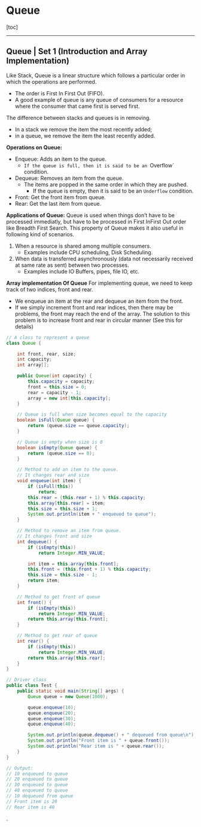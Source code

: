 
# Queue

[toc]

---

## Queue | Set 1 (Introduction and Array Implementation)
Like Stack, Queue is a linear structure which follows a particular order in which the operations are performed. 
- The order is First In First Out (FIFO).  
- A good example of queue is any queue of consumers for a resource where the consumer that came first is served first.

The difference between stacks and queues is in removing. 
- In a stack we remove the item the most recently added; 
- in a queue, we remove the item the least recently added.

**Operations on Queue:**
- Enqueue: Adds an item to the queue. 
  - `If the queue is full, then it is said to be an `Overflow` condition.
- Dequeue: Removes an item from the queue. 
  - The items are popped in the same order in which they are pushed. 
    - If the queue is empty, then it is said to be an `Underflow` condition.
- Front: Get the front item from queue.
- Rear: Get the last item from queue.


**Applications of Queue:**
Queue is used when things don’t have to be processed immediatly, but have to be processed in First InFirst Out order like Breadth First Search. This property of Queue makes it also useful in following kind of scenarios.
1. When a resource is shared among multiple consumers. 
   - Examples include CPU scheduling, Disk Scheduling.
2. When data is transferred asynchronously (data not necessarily received at same rate as sent) between two processes. 
   - Examples include IO Buffers, pipes, file IO, etc.



**Array implementation Of Queue**
For implementing queue, we need to keep track of two indices, front and rear. 
- We enqueue an item at the rear and dequeue an item from the front. 
- If we simply increment front and rear indices, then there may be problems, the front may reach the end of the array. The solution to this problem is to increase front and rear in circular manner (See this for details)

```java
// A class to represent a queue 
class Queue { 

	int front, rear, size; 
	int capacity; 
	int array[]; 

	public Queue(int capacity) { 
		this.capacity = capacity; 
		front = this.size = 0; 
		rear = capacity - 1; 
		array = new int[this.capacity]; 
	} 

	// Queue is full when size becomes equal to the capacity 
	boolean isFull(Queue queue) { 
		return (queue.size == queue.capacity); 
	} 

	// Queue is empty when size is 0 
	boolean isEmpty(Queue queue) { 
		return (queue.size == 0); 
	} 

	// Method to add an item to the queue. 
	// It changes rear and size 
	void enqueue(int item) { 
		if (isFull(this)) 
			return; 
		this.rear = (this.rear + 1) % this.capacity; 
		this.array[this.rear] = item; 
		this.size = this.size + 1; 
		System.out.println(item + " enqueued to queue"); 
	} 

	// Method to remove an item from queue. 
	// It changes front and size 
	int dequeue() { 
		if (isEmpty(this)) 
			return Integer.MIN_VALUE; 

		int item = this.array[this.front]; 
		this.front = (this.front + 1) % this.capacity; 
		this.size = this.size - 1; 
		return item; 
	} 

	// Method to get front of queue 
	int front() { 
		if (isEmpty(this)) 
			return Integer.MIN_VALUE; 
		return this.array[this.front]; 
	} 

	// Method to get rear of queue 
	int rear() { 
		if (isEmpty(this)) 
			return Integer.MIN_VALUE; 
		return this.array[this.rear]; 
	} 
} 

// Driver class 
public class Test { 
	public static void main(String[] args) { 
		Queue queue = new Queue(1000); 

		queue.enqueue(10); 
		queue.enqueue(20); 
		queue.enqueue(30); 
		queue.enqueue(40); 

		System.out.println(queue.dequeue() + " dequeued from queue\n"); 
		System.out.println("Front item is " + queue.front()); 
		System.out.println("Rear item is " + queue.rear()); 
	} 
} 

// Output:
// 10 enqueued to queue
// 20 enqueued to queue
// 30 enqueued to queue
// 40 enqueued to queue
// 10 dequeued from queue
// Front item is 20
// Rear item is 40
```






























.